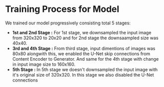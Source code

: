 Training Process for Model
==========================

We trained our model progressively consisting total 5 stages:

* **1st and 2nd Stage :** For 1st stage, we downsampled the input image from 320x320 to 20x20 and for 2nd stage the downsaampled size was 40x40.
* **3rd and 4th Stage :** From third stage, input dimentions of images was 80x80 alongwith this, we enabled the U-Net skip connections from Content Encoder to Generator. And same for the 4th stage with change in input image size to 160x160.
* **5th Stage :** In 5th stage we doesn't downsampled the input image with it's original size of 320x320. In this stage we also disabled the U-Net connections

